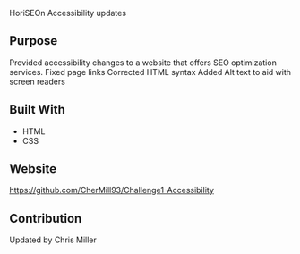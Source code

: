 HoriSEOn Accessibility updates

## Purpose
Provided accessibility changes to a website that offers SEO optimization services. 
Fixed page links
Corrected HTML syntax
Added Alt text to aid with screen readers


## Built With
* HTML
* CSS

## Website
https://github.com/CherMill93/Challenge1-Accessibility

## Contribution
Updated by Chris Miller